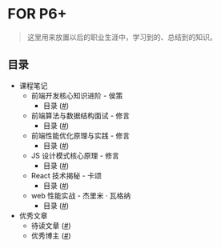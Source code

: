 # FOR P6+

> 这里用来放置以后的职业生涯中，学习到的、总结到的知识。

## 目录

- 课程笔记
  - 前端开发核心知识进阶 - 侯策
    - 目录 (<a href="./课程笔记/前端开发核心知识进阶 - 侯策/目录.md">#</a>)
  - 前端算法与数据结构面试 - 修言
    - 目录 (<a href="./课程笔记/前端算法与数据结构面试 - 修言/目录.md">#</a>)
  - 前端性能优化原理与实践 - 修言
    - 目录 (<a href="./课程笔记/前端性能优化原理与实践 - 修言/目录.md">#</a>)
  - JS 设计模式核心原理 - 修言
    - 目录 (<a href="./课程笔记/JS 设计模式核心原理 - 修言/目录.md">#</a>)
  - React 技术揭秘 - 卡颂
    - 目录 (<a href="./课程笔记/React 技术揭秘 - 卡颂/目录.md">#</a>)
  - web 性能实战 - 杰里米 · 瓦格纳
    - 目录 (<a href="./课程笔记/web 性能实战 - 杰里米·瓦格纳/目录.md">#</a>)
- 优秀文章
  - 待读文章 ([#](./优秀文章/待读文章.md))
  - 优秀博主 ([#](./优秀文章/优秀博主.md))
